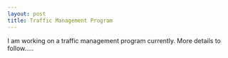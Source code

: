 ```yaml
--- 
layout: post
title: Traffic Management Program
---
```

I am working on a traffic management program currently. More details to follow.....
